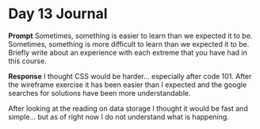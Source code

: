 # Day 13 Journal

**Prompt**
Sometimes, something is easier to learn than we expected it to be. Sometimes, something is more difficult to learn than we expected it to be. Briefly write about an experience with each extreme that you have had in this course.

**Response**
I thought CSS would be harder... especially after code 101. After the wireframe exercise it has been easier than I expected and the google searches for solutions have been more understandable.

After looking at the reading on data storage I thought it would be fast and simple... but as of right now I do not understand what is happening.